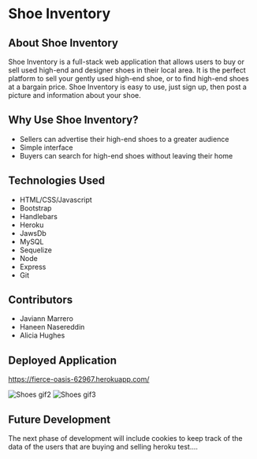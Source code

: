 # Shoe Inventory

## About Shoe Inventory

Shoe Inventory is a full-stack web application that allows users to buy or sell used high-end and designer shoes in their local area. It is the perfect platform to sell your gently used high-end shoe, or to find high-end shoes at a bargain price.  Shoe Inventory is easy to use, just sign up, then post a picture and information about your shoe.

## Why Use Shoe Inventory?

- Sellers can advertise their high-end shoes to a greater audience
- Simple interface
- Buyers can search for high-end shoes without leaving their home

## Technologies Used

- HTML/CSS/Javascript 
- Bootstrap
- Handlebars 
- Heroku 
- JawsDb 
- MySQL
- Sequelize
- Node
- Express 
- Git 

## Contributors

- Javiann Marrero
- Haneen Nasereddin
- Alicia Hughes

## Deployed Application
https://fierce-oasis-62967.herokuapp.com/

![Shoes gif2](https://user-images.githubusercontent.com/77088703/118759141-11203400-b836-11eb-8ce6-2d93dd17f14c.gif)
![Shoes gif3](https://user-images.githubusercontent.com/77088703/118759222-3b71f180-b836-11eb-8121-836ca5bfc993.gif)

## Future Development

The next phase of development will include cookies to keep track of the data of the users that are buying and selling
heroku test....
